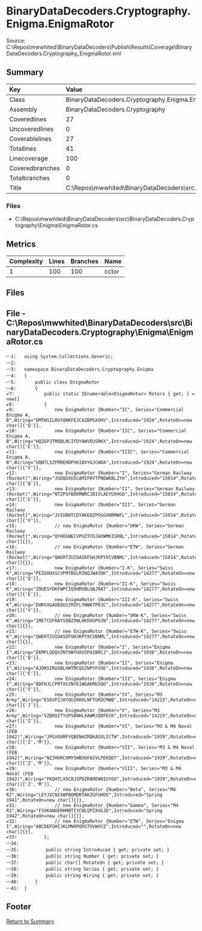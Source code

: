 ﻿
# BinaryDataDecoders.Cryptography.Enigma.EnigmaRotor
Source: C:\Repos\mwwhited\BinaryDataDecoders\Publish\Results\Coverage\BinaryDataDecoders.Cryptography_EnigmaRotor.xml

## Summary

| Key                  | Value                                                            |
| :------------------- | :--------------------------------------------------------------- |
| Class                | BinaryDataDecoders.Cryptography.Enigma.EnigmaRotor           | 
| Assembly             | BinaryDataDecoders.Cryptography                              | 
| Coveredlines         | 27                                                           | 
| Uncoveredlines       | 0                                                            | 
| Coverablelines       | 27                                                           | 
| Totallines           | 41                                                           | 
| Linecoverage         | 100                                                          | 
| Coveredbranches      | 0                                                            | 
| Totalbranches        | 0                                                            | 
| Title                | C:\Repos\mwwhited\BinaryDataDecoders\src\..\src\BinaryDataDe | 

### Files
 * C:\Repos\mwwhited\BinaryDataDecoders\src\BinaryDataDecoders.Cryptography\Enigma\EnigmaRotor.cs

## Metrics

| Complexity | Lines | Branches | Name                                          |
| :--------- | :---- | :------- | :-------------------------------------------- |
| 1          | 100   | 100      | cctor | 
## Files

## File - C:\Repos\mwwhited\BinaryDataDecoders\src\BinaryDataDecoders.Cryptography\Enigma\EnigmaRotor.cs

```CSharp
〰1:   using System.Collections.Generic;
〰2:   
〰3:   namespace BinaryDataDecoders.Cryptography.Enigma
〰4:   {
〰5:       public class EnigmaRotor
〰6:       {
✔7:           public static IEnumerable<EnigmaRotor> Rotors { get; } = new[]
✔8:           {
✔9:               new EnigmaRotor {Number="IC", Series="Commercial Enigma A, B",Wiring="DMTWSILRUYQNKFEJCAZBPGXOHV",Introduced="1924",RotateOn=new char[]{'Q'}},
✔10:              new EnigmaRotor {Number="IIC", Series="Commercial Enigma A, B",Wiring="HQZGPJTMOBLNCIFDYAWVEUSRKX",Introduced="1924",RotateOn=new char[]{'E'}},
✔11:              new EnigmaRotor {Number="IIIC", Series="Commercial Enigma A, B",Wiring="UQNTLSZFMREHDPXKIBVYGJCWOA",Introduced="1924",RotateOn=new char[]{'V'}},
✔12:              new EnigmaRotor {Number="I", Series="German Railway (Rocket)",Wiring="JGDQOXUSCAMIFRVTPNEWKBLZYH",Introduced="15014",RotateOn=new char[]{'Q'}},
✔13:              new EnigmaRotor {Number="II", Series="German Railway (Rocket)",Wiring="NTZPSFBOKMWRCJDIVLAEYUXHGQ",Introduced="15014",RotateOn=new char[]{'E'}},
✔14:              new EnigmaRotor {Number="III", Series="German Railway (Rocket)",Wiring="JVIUBHTCDYAKEQZPOSGXNRMWFL",Introduced="15014",RotateOn=new char[]{'V'}},
✔15:              // new EnigmaRotor {Number="UKW", Series="German Railway (Rocket)",Wiring="QYHOGNECVPUZTFDJAXWMKISRBL",Introduced="15014",RotateOn=new char[]{}},
✔16:              // new EnigmaRotor {Number="ETW", Series="German Railway (Rocket)",Wiring="QWERTZUIOASDFGHJKPYXCVBNML",Introduced="15014",RotateOn=new char[]{}},
✔17:              new EnigmaRotor {Number="I-K", Series="Swiss K",Wiring="PEZUOHXSCVFMTBGLRINQJWAYDK",Introduced="14277",RotateOn=new char[]{'Q'}},
✔18:              new EnigmaRotor {Number="II-K", Series="Swiss K",Wiring="ZOUESYDKFWPCIQXHMVBLGNJRAT",Introduced="14277",RotateOn=new char[]{'E'}},
✔19:              new EnigmaRotor {Number="III-K", Series="Swiss K",Wiring="EHRVXGAOBQUSIMZFLYNWKTPDJC",Introduced="14277",RotateOn=new char[]{'V'}},
✔20:              // new EnigmaRotor {Number="UKW-K", Series="Swiss K",Wiring="IMETCGFRAYSQBZXWLHKDVUPOJN",Introduced="14277",RotateOn=new char[]{}},
✔21:              // new EnigmaRotor {Number="ETW-K", Series="Swiss K",Wiring="QWERTZUIOASDFGHJKPYXCVBNML",Introduced="14277",RotateOn=new char[]{}},
✔22:              new EnigmaRotor {Number="I", Series="Enigma I",Wiring="EKMFLGDQVZNTOWYHXUSPAIBRCJ",Introduced="1930",RotateOn=new char[]{'Q'}},
✔23:              new EnigmaRotor {Number="II", Series="Enigma I",Wiring="AJDKSIRUXBLHWTMCQGZNPYFVOE",Introduced="1930",RotateOn=new char[]{'E'}},
✔24:              new EnigmaRotor {Number="III", Series="Enigma I",Wiring="BDFHJLCPRTXVZNYEIWGAKMUSQO",Introduced="1930",RotateOn=new char[]{'V'}},
✔25:              new EnigmaRotor {Number="IV", Series="M3 Army",Wiring="ESOVPZJAYQUIRHXLNFTGKDCMWB",Introduced="14215",RotateOn=new char[]{'J'}},
✔26:              new EnigmaRotor {Number="V", Series="M3 Army",Wiring="VZBRGITYUPSDNHLXAWMJQOFECK",Introduced="14215",RotateOn=new char[]{'Z'}},
✔27:              new EnigmaRotor {Number="VI", Series="M3 & M4 Naval (FEB 1942)",Wiring="JPGVOUMFYQBENHZRDKASXLICTW",Introduced="1939",RotateOn=new char[]{'Z','M'}},
✔28:              new EnigmaRotor {Number="VII", Series="M3 & M4 Naval (FEB 1942)",Wiring="NZJHGRCXMYSWBOUFAIVLPEKQDT",Introduced="1939",RotateOn=new char[]{'Z','M'}},
✔29:              new EnigmaRotor {Number="VIII", Series="M3 & M4 Naval (FEB 1942)",Wiring="FKQHTLXOCBJSPDZRAMEWNIUYGV",Introduced="1939",RotateOn=new char[]{'Z','M'}},
✔30:              // new EnigmaRotor {Number="Beta", Series="M4 R2",Wiring="LEYJVCNIXWPBQMDRTAKZGFUHOS",Introduced="Spring 1941",RotateOn=new char[]{}},
✔31:              // new EnigmaRotor {Number="Gamma", Series="M4 R2",Wiring="FSOKANUERHMBTIYCWLQPZXVGJD",Introduced="Spring 1942",RotateOn=new char[]{}},
✔32:              // new EnigmaRotor {Number="ETW", Series="Enigma I",Wiring="ABCDEFGHIJKLMNOPQRSTUVWXYZ",Introduced="",RotateOn=new char[]{}},
✔33:          };
〰34:  
〰35:          public string Introduced { get; private set; }
〰36:          public string Number { get; private set; }
〰37:          public char[] RotateOn { get; private set; }
〰38:          public string Series { get; private set; }
〰39:          public string Wiring { get; private set; }
〰40:      }
〰41:  }

```
## Footer 
[Return to Summary](Summary.md)

